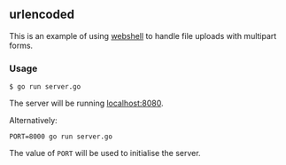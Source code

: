 ## urlencoded

This is an example of using [webshell](http://go-webshell.org/) to handle
file uploads with multipart forms.

### Usage

```
$ go run server.go
```

The server will be running [localhost:8080](http://127.0.0.1:8080/).

Alternatively:

```
PORT=8000 go run server.go
```

The value of `PORT` will be used to initialise the server.
